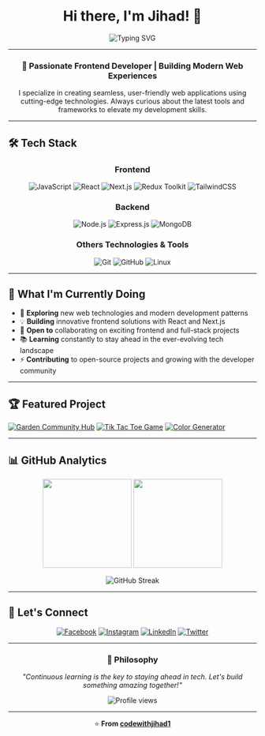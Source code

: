 <div align="center">

# Hi there, I'm Jihad! 👋

<img src="https://readme-typing-svg.herokuapp.com?font=Fira+Code&pause=1000&color=36BCF7&center=true&vCenter=true&width=435&lines=Frontend+Developer;React+%26+Next.js+Enthusiast;Always+Learning+New+Tech" alt="Typing SVG" />

---

### 🚀 Passionate Frontend Developer | Building Modern Web Experiences

I specialize in creating seamless, user-friendly web applications using cutting-edge technologies. Always curious about the latest tools and frameworks to elevate my development skills.

</div>

---

## 🛠️ Tech Stack

<div align="center">

### Frontend

![JavaScript](https://img.shields.io/badge/JavaScript-F7DF1E?style=for-the-badge&logo=javascript&logoColor=black)
![React](https://img.shields.io/badge/React-20232A?style=for-the-badge&logo=react&logoColor=61DAFB)
![Next.js](https://img.shields.io/badge/Next.js-000000?style=for-the-badge&logo=next.js&logoColor=white)
![Redux Toolkit](https://img.shields.io/badge/Redux_Toolkit-593D88?style=for-the-badge&logo=redux&logoColor=white)
![TailwindCSS](https://img.shields.io/badge/Tailwind_CSS-38B2AC?style=for-the-badge&logo=tailwind-css&logoColor=white)

### Backend

![Node.js](https://img.shields.io/badge/Node.js-43853D?style=for-the-badge&logo=node.js&logoColor=white)
![Express.js](https://img.shields.io/badge/Express.js-404D59?style=for-the-badge&logo=express&logoColor=white)
![MongoDB](https://img.shields.io/badge/MongoDB-4EA94B?style=for-the-badge&logo=mongodb&logoColor=white)

### Others Technologies & Tools

![Git](https://img.shields.io/badge/Git-F05032?style=for-the-badge&logo=git&logoColor=white)
![GitHub](https://img.shields.io/badge/GitHub-100000?style=for-the-badge&logo=github&logoColor=white)
![Linux](https://img.shields.io/badge/Linux-FCC624?style=for-the-badge&logo=linux&logoColor=black)

</div>

---

## 🌱 What I'm Currently Doing

-   🔭 **Exploring** new web technologies and modern development patterns
-   💡 **Building** innovative frontend solutions with React and Next.js
-   🤝 **Open to** collaborating on exciting frontend and full-stack projects
-   📚 **Learning** constantly to stay ahead in the ever-evolving tech landscape
-   ⚡ **Contributing** to open-source projects and growing with the developer community

---

## 🏆 Featured Project

<div align="left">

[![Garden Community Hub](https://github-readme-stats.vercel.app/api/pin/?username=codewithjihad1&repo=garden-community-hub&theme=tokyonight&hide_border=true)](https://github.com/codewithjihad1/garden-community-hub)
[![Tik Tac Toe Game](https://github-readme-stats.vercel.app/api/pin/?username=codewithjihad1&repo=garden-community-hub&theme=tokyonight&hide_border=true)](https://github.com/codewithjihad1/tic-tac-toe-game.git)
[![Color Generator](https://github-readme-stats.vercel.app/api/pin/?username=codewithjihad1&repo=garden-community-hub&theme=tokyonight&hide_border=true)](https://github.com/codewithjihad1/color-genaretor.git)

</div>

---

## 📊 GitHub Analytics

<div align="center">

<img height="180em" src="https://github-readme-stats.vercel.app/api?username=codewithjihad1&show_icons=true&theme=tokyonight&include_all_commits=true&count_private=true&hide_border=true"/>
<img height="180em" src="https://github-readme-stats.vercel.app/api/top-langs/?username=codewithjihad1&layout=compact&langs_count=8&theme=tokyonight&hide_border=true"/>

</div>

<div align="center">

![GitHub Streak](https://github-readme-streak-stats.herokuapp.com/?user=codewithjihad1&theme=tokyonight&hide_border=true)

</div>

---

## 🤝 Let's Connect

<div align="center">

[![Facebook](https://img.shields.io/badge/Facebook-1877F2?style=for-the-badge&logo=facebook&logoColor=white)](https://www.facebook.com/codewithjihad)
[![Instagram](https://img.shields.io/badge/Instagram-E4405F?style=for-the-badge&logo=instagram&logoColor=white)](https://www.instagram.com/codewithjihad)
[![LinkedIn](https://img.shields.io/badge/LinkedIn-0077B5?style=for-the-badge&logo=linkedin&logoColor=white)](https://www.linkedin.com/in/codewithjihad1/)
[![Twitter](https://img.shields.io/badge/Twitter-1DA1F2?style=for-the-badge&logo=twitter&logoColor=white)](https://twitter.com/codewithjihad)

</div>

---

<div align="center">

### 💭 Philosophy

_"Continuous learning is the key to staying ahead in tech. Let's build something amazing together!"_

<img src="https://komarev.com/ghpvc/?username=codewithjihad1&color=blueviolet&style=flat-square&label=Profile+Views" alt="Profile views" />

</div>

---

<div align="center">

⭐️ **From [codewithjihad1](https://github.com/codewithjihad1)**

</div>

